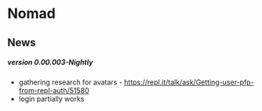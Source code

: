 # **Nomad**
## News
##### version 0.00.003-Nightly
 - gathering research for avatars - https://repl.it/talk/ask/Getting-user-pfp-from-repl-auth/51580
 - login partially works